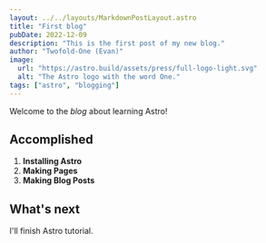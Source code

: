 ```yaml
---
layout: ../../layouts/MarkdownPostLayout.astro
title: "First blog"
pubDate: 2022-12-09
description: "This is the first post of my new blog."
author: "Twofold-One (Evan)"
image:
  url: "https://astro.build/assets/press/full-logo-light.svg"
  alt: "The Astro logo with the word One."
tags: ["astro", "blogging"]
---
```


Welcome to the _blog_ about learning Astro!

## Accomplished

1. **Installing Astro**
2. **Making Pages**
3. **Making Blog Posts**

## What's next

I'll finish Astro tutorial.
